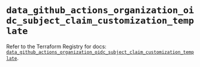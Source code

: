 # `data_github_actions_organization_oidc_subject_claim_customization_template`

Refer to the Terraform Registry for docs: [`data_github_actions_organization_oidc_subject_claim_customization_template`](https://registry.terraform.io/providers/integrations/github/6.2.1/docs/data-sources/actions_organization_oidc_subject_claim_customization_template).
